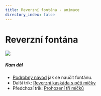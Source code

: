 ```yaml
---
title: Reverzní fontána - animace
directory_index: false
---
```


# Reverzní fontána

![](/animace/img/4-reverse-fountain.gif)

##### Kam dál

- [Podrobný návod](/micky/4/fontana.html "Podrobný textový návod jak se naučit fontánu.") jak se naučit fontánu.
- Další trik: [Reverzní kaskáda s pěti míčky](5-reverse-cascade.html "Další trik Reverzní kaskáda s pěti míčky")
- Předchozí trik: [Prohození tří míčků](throw-3-times.html "Předchozí trik Prohození tří míčků")

